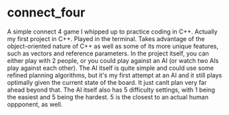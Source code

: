 # connect_four
A simple connect 4 game I whipped up to practice coding in C++. Actually my first project in C++. Played in the terminal. Takes advantage of the object-oriented nature of C++ as well as some of its more unique features, such as vectors and reference parameters. In the project itself, you can either play with 2 people, or you could play against an AI (or watch two AIs play against each other). The AI itself is quite simple and could use some refined planning algorithms, but it's my first attempt at an AI and it still plays optimally given the current state of the board. It just canlt plan very far ahead beyond that. The AI itself also has 5 difficulty settings, with 1 being the easiest and 5 being the hardest. 5 is the closest to an actual human oppponent, as well.
